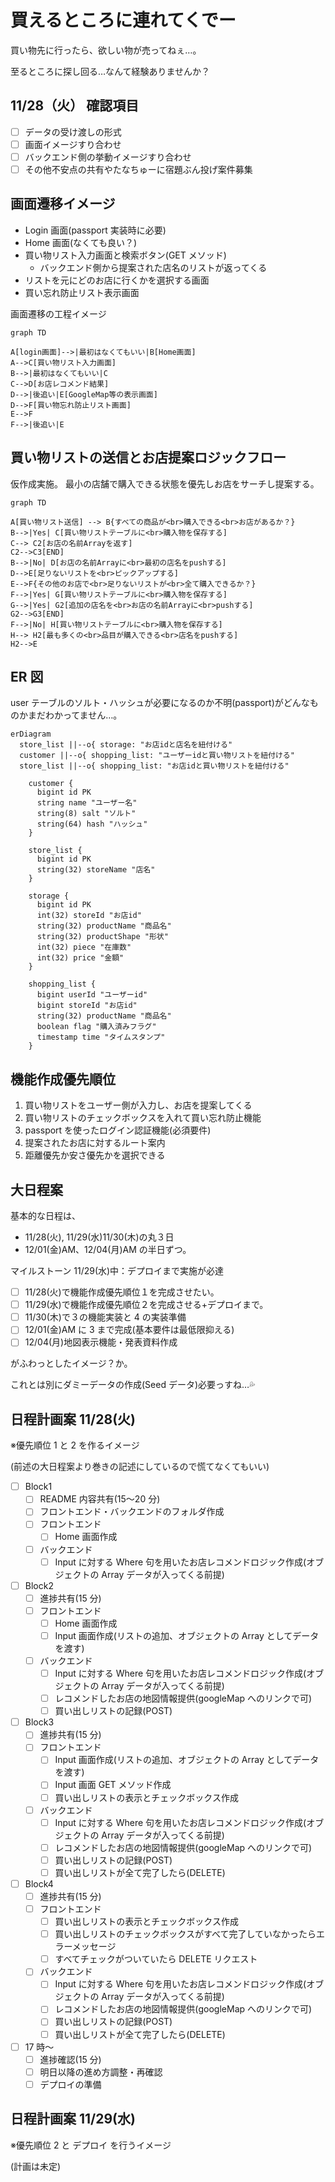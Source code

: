 # 買えるところに連れてくでー

買い物先に行ったら、欲しい物が売ってねぇ…。

至るところに探し回る…なんて経験ありませんか？

## 11/28（火） 確認項目

- [ ] データの受け渡しの形式
- [ ] 画面イメージすり合わせ
- [ ] バックエンド側の挙動イメージすり合わせ
- [ ] その他不安点の共有やたなちゅーに宿題ぶん投げ案件募集

## 画面遷移イメージ

- Login 画面(passport 実装時に必要)
- Home 画面(なくても良い？)
- 買い物リスト入力画面と検索ボタン(GET メソッド)
  - バックエンド側から提案された店名のリストが返ってくる
- リストを元にどのお店に行くかを選択する画面
- 買い忘れ防止リスト表示画面

画面遷移の工程イメージ

```mermaid
graph TD

A[login画面]-->|最初はなくてもいい|B[Home画面]
A-->C[買い物リスト入力画面]
B-->|最初はなくてもいい|C
C-->D[お店レコメンド結果]
D-->|後追い|E[GoogleMap等の表示画面]
D-->F[買い物忘れ防止リスト画面]
E-->F
F-->|後追い|E

```

## 買い物リストの送信とお店提案ロジックフロー

仮作成実施。
最小の店舗で購入できる状態を優先しお店をサーチし提案する。

```mermaid
graph TD

A[買い物リスト送信] --> B{すべての商品が<br>購入できる<br>お店があるか？}
B-->|Yes| C[買い物リストテーブルに<br>購入物を保存する]
C--> C2[お店の名前Arrayを返す]
C2-->C3[END]
B-->|No| D[お店の名前Arrayに<br>最初の店名をpushする]
D-->E[足りないリストを<br>ピックアップする]
E-->F{その他のお店で<br>足りないリストが<br>全て購入できるか？}
F-->|Yes| G[買い物リストテーブルに<br>購入物を保存する]
G-->|Yes| G2[追加の店名を<br>お店の名前Arrayに<br>pushする]
G2-->G3[END]
F-->|No| H[買い物リストテーブルに<br>購入物を保存する]
H--> H2[最も多くの<br>品目が購入できる<br>店名をpushする]
H2-->E
```

## ER 図

user テーブルのソルト・ハッシュが必要になるのか不明(passport)がどんなものかまだわかってません…。

```mermaid
erDiagram
  store_list ||--o{ storage: "お店idと店名を紐付ける"
  customer ||--o{ shopping_list: "ユーザーidと買い物リストを紐付ける"
  store_list ||--o{ shopping_list: "お店idと買い物リストを紐付ける"

    customer {
      bigint id PK
      string name "ユーザー名"
      string(8) salt "ソルト"
      string(64) hash "ハッシュ"
    }

    store_list {
      bigint id PK
      string(32) storeName "店名"
    }

    storage {
      bigint id PK
      int(32) storeId "お店id"
      string(32) productName "商品名"
      string(32) productShape "形状"
      int(32) piece "在庫数"
      int(32) price "金額"
    }

    shopping_list {
      bigint userId "ユーザーid"
      bigint storeId "お店id"
      string(32) productName "商品名"
      boolean flag "購入済みフラグ"
      timestamp time "タイムスタンプ"
    }

```

## 機能作成優先順位

1. 買い物リストをユーザー側が入力し、お店を提案してくる
2. 買い物リストのチェックボックスを入れて買い忘れ防止機能
3. passport を使ったログイン認証機能(必須要件)
4. 提案されたお店に対するルート案内
5. 距離優先か安さ優先かを選択できる

## 大日程案

基本的な日程は、

- 11/28(火), 11/29(水)11/30(木)の丸３日
- 12/01(金)AM、12/04(月)AM の半日ずつ。

マイルストーン
11/29(水)中：デプロイまで実施が必達

- [ ] 11/28(火)で機能作成優先順位１を完成させたい。
- [ ] 11/29(水)で機能作成優先順位２を完成させる+デプロイまで。
- [ ] 11/30(木)で３の機能実装と 4 の実装準備
- [ ] 12/01(金)AM に 3 まで完成(基本要件は最低限抑える)
- [ ] 12/04(月)地図表示機能・発表資料作成

がふわっとしたイメージ？か。

これとは別にダミーデータの作成(Seed データ)必要っすね…💦

## 日程計画案 11/28(火)

※優先順位 1 と 2 を作るイメージ

(前述の大日程案より巻きの記述にしているので慌てなくてもいい)

- [ ] Block1
  - [ ] README 内容共有(15〜20 分)
  - [ ] フロントエンド・バックエンドのフォルダ作成
  - [ ] フロントエンド
    - [ ] Home 画面作成
  - [ ] バックエンド
    - [ ] Input に対する Where 句を用いたお店レコメンドロジック作成(オブジェクトの Array データが入ってくる前提)
- [ ] Block2
  - [ ] 進捗共有(15 分)
  - [ ] フロントエンド
    - [ ] Home 画面作成
    - [ ] Input 画面作成(リストの追加、オブジェクトの Array としてデータを渡す)
  - [ ] バックエンド
    - [ ] Input に対する Where 句を用いたお店レコメンドロジック作成(オブジェクトの Array データが入ってくる前提)
    - [ ] レコメンドしたお店の地図情報提供(googleMap へのリンクで可)
    - [ ] 買い出しリストの記録(POST)
- [ ] Block3
  - [ ] 進捗共有(15 分)
  - [ ] フロントエンド
    - [ ] Input 画面作成(リストの追加、オブジェクトの Array としてデータを渡す)
    - [ ] Input 画面 GET メソッド作成
    - [ ] 買い出しリストの表示とチェックボックス作成
  - [ ] バックエンド
    - [ ] Input に対する Where 句を用いたお店レコメンドロジック作成(オブジェクトの Array データが入ってくる前提)
    - [ ] レコメンドしたお店の地図情報提供(googleMap へのリンクで可)
    - [ ] 買い出しリストの記録(POST)
    - [ ] 買い出しリストが全て完了したら(DELETE)
- [ ] Block4
  - [ ] 進捗共有(15 分)
  - [ ] フロントエンド
    - [ ] 買い出しリストの表示とチェックボックス作成
    - [ ] 買い出しリストのチェックボックスがすべて完了していなかったらエラーメッセージ
    - [ ] すべてチェックがついていたら DELETE リクエスト
  - [ ] バックエンド
    - [ ] Input に対する Where 句を用いたお店レコメンドロジック作成(オブジェクトの Array データが入ってくる前提)
    - [ ] レコメンドしたお店の地図情報提供(googleMap へのリンクで可)
    - [ ] 買い出しリストの記録(POST)
    - [ ] 買い出しリストが全て完了したら(DELETE)
- [ ] 17 時〜
  - [ ] 進捗確認(15 分)
  - [ ] 明日以降の進め方調整・再確認
  - [ ] デプロイの準備

## 日程計画案 11/29(水)

※優先順位 2 と デプロイ を行うイメージ

(計画は未定)
